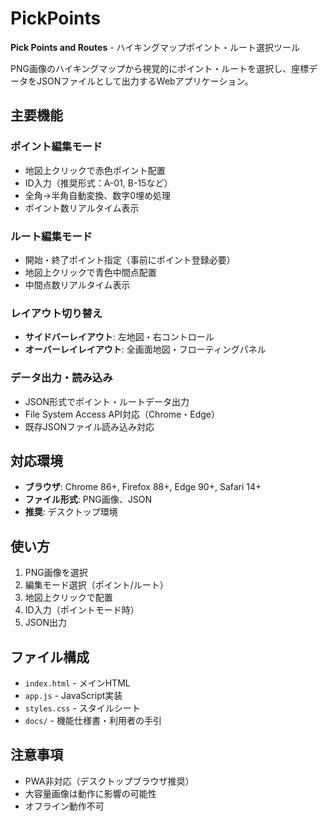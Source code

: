# PickPoints

**Pick Points and Routes** - ハイキングマップポイント・ルート選択ツール

PNG画像のハイキングマップから視覚的にポイント・ルートを選択し、座標データをJSONファイルとして出力するWebアプリケーション。

## 主要機能

### ポイント編集モード
- 地図上クリックで赤色ポイント配置
- ID入力（推奨形式：A-01, B-15など）
- 全角→半角自動変換、数字0埋め処理
- ポイント数リアルタイム表示

### ルート編集モード
- 開始・終了ポイント指定（事前にポイント登録必要）
- 地図上クリックで青色中間点配置
- 中間点数リアルタイム表示

### レイアウト切り替え
- **サイドバーレイアウト**: 左地図・右コントロール
- **オーバーレイレイアウト**: 全画面地図・フローティングパネル

### データ出力・読み込み
- JSON形式でポイント・ルートデータ出力
- File System Access API対応（Chrome・Edge）
- 既存JSONファイル読み込み対応

## 対応環境
- **ブラウザ**: Chrome 86+, Firefox 88+, Edge 90+, Safari 14+
- **ファイル形式**: PNG画像、JSON
- **推奨**: デスクトップ環境

## 使い方
1. PNG画像を選択
2. 編集モード選択（ポイント/ルート）
3. 地図上クリックで配置
4. ID入力（ポイントモード時）
5. JSON出力

## ファイル構成
- `index.html` - メインHTML
- `app.js` - JavaScript実装
- `styles.css` - スタイルシート
- `docs/` - 機能仕様書・利用者の手引

## 注意事項
- PWA非対応（デスクトップブラウザ推奨）
- 大容量画像は動作に影響の可能性
- オフライン動作不可